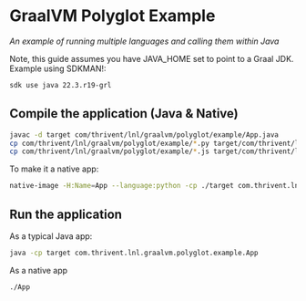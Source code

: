 # GraalVM Polyglot Example
_An example of running multiple languages and calling them within Java_

Note, this guide assumes you have JAVA_HOME set to point to a Graal JDK.  Example using SDKMAN!:
```bash
sdk use java 22.3.r19-grl 
```

## Compile the application (Java & Native)
```bash
javac -d target com/thrivent/lnl/graalvm/polyglot/example/App.java
cp com/thrivent/lnl/graalvm/polyglot/example/*.py target/com/thrivent/lnl/graalvm/polyglot/example
cp com/thrivent/lnl/graalvm/polyglot/example/*.js target/com/thrivent/lnl/graalvm/polyglot/example
```

To make it a native app:
```bash
native-image -H:Name=App --language:python -cp ./target com.thrivent.lnl.graalvm.polyglot.example.App
```

## Run the application
As a typical Java app:
``` bash
java -cp target com.thrivent.lnl.graalvm.polyglot.example.App
```

As a native app
```bash
./App
```
